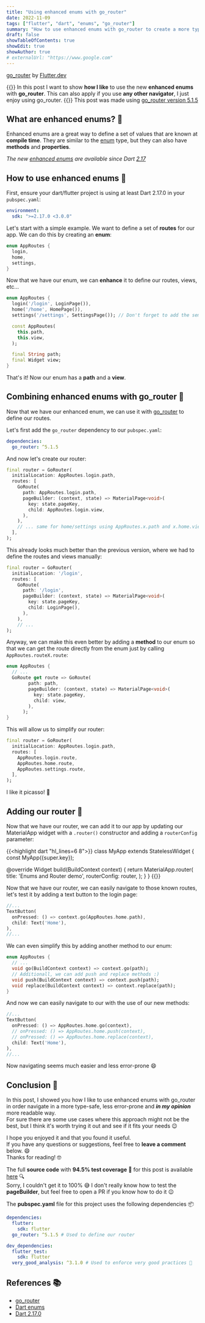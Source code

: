 ```yaml
---
title: "Using enhanced enums with go_router"
date: 2022-11-09
tags: ["flutter", "dart", "enums", "go_router"]
summary: "How to use enhanced enums with go_router to create a more type-safe navigation system."
draft: false
showTableOfContents: true
showEdit: true
showAuthor: true
# externalUrl: "https://www.google.com"
---
```


[go_router](https://pub.dev/packages/go_router) by [Flutter.dev](https://pub.dev/publishers/flutter.dev/packages)

{{<lead>}}
In this post I want to show **how I like** to use the new **enhanced enums** with **go_router**. This can also apply if you use **any other navigator**, I just enjoy using go_router.
{{</lead>}}
This post was made using [go_router version 5.1.5](https://pub.dev/packages/go_router/versions/5.1.5)

## What are enhanced enums? :thinking:

Enhanced enums are a great way to define a set of values that are known at **compile time**. They are similar to the [enum](https://dart.dev/guides/language/language-tour#enumerated-types) type, but they can also have **methods** and **properties**.

_The new [enhanced enums](https://dart.dev/guides/language/language-tour#declaring-enhanced-enums) are available since Dart [2.17](https://dart.dev/guides/language/evolution#dart-217)_

## How to use enhanced enums :dart:

First, ensure your dart/flutter project is using at least Dart 2.17.0 in your `pubspec.yaml`:

```yml
environment:
  sdk: ">=2.17.0 <3.0.0"
```

Let's start with a simple example. We want to define a set of **routes** for our app. We can do this by creating an **enum**:

```dart
enum AppRoutes {
  login,
  home,
  settings,
}
```

Now that we have our enum, we can **enhance** it to define our routes, views, etc...

```dart
enum AppRoutes {
  login('/login', LoginPage()),
  home('/home', HomePage()),
  settings('/settings', SettingsPage()); // Don't forget to add the semicolon here :)

  const AppRoutes(
	this.path,
	this.view,
  );

  final String path;
  final Widget view;
}
```

That's it! Now our enum has a **path** and a **view**.

## Combining enhanced enums with go_router :rocket:

Now that we have our enhanced enum, we can use it with [go_router](https://pub.dev/packages/go_router) to define our routes.

Let's first add the `go_router` dependency to our `pubspec.yaml`:

```yml
dependencies:
  go_router: ^5.1.5
```

And now let's create our router:

```dart
final router = GoRouter(
  initialLocation: AppRoutes.login.path,
  routes: [
    GoRoute(
      path: AppRoutes.login.path,
      pageBuilder: (context, state) => MaterialPage<void>(
        key: state.pageKey,
        child: AppRoutes.login.view,
      ),
    ),
	// ... same for home/settings using AppRoutes.x.path and x.home.view
  ],
);
```

This already looks much better than the previous version, where we had to define the routes and views manually:

```dart
final router = GoRouter(
  initialLocation: '/login',
  routes: [
	GoRoute(
	  path: '/login',
	  pageBuilder: (context, state) => MaterialPage<void>(
		key: state.pageKey,
		child: LoginPage(),
	  ),
	),
	// ...
);
```

Anyway, we can make this even better by adding a **method** to our enum so that we can get the route directly from the enum just by calling `AppRoutes.routeX.route`:

```dart
enum AppRoutes {
  // ...
  GoRoute get route => GoRoute(
        path: path,
        pageBuilder: (context, state) => MaterialPage<void>(
          key: state.pageKey,
          child: view,
        ),
      );
}
```

This will allow us to simplify our router:

```dart
final router = GoRouter(
  initialLocation: AppRoutes.login.path,
  routes: [
	AppRoutes.login.route,
	AppRoutes.home.route,
	AppRoutes.settings.route,
  ],
);
```

I like it picasso! :art:

## Adding our router :construction:

Now that we have our router, we can add it to our app by updating our MaterialApp widget with a `.router()` constructor and adding a `routerConfig` parameter:

{{<highlight dart "hl_lines=6 8">}}
class MyApp extends StatelessWidget {
  const MyApp({super.key});

  @override
  Widget build(BuildContext context) {
    return MaterialApp.router(
      title: 'Enums and Router demo',
      routerConfig: router,
    );
  }
}
{{</highlight>}}

Now that we have our router, we can easily navigate to those known routes, let's test it by adding a text button to the login page:

```dart
//...
TextButton(
  onPressed: () => context.go(AppRoutes.home.path),
  child: Text('Home'),
),
//...
```

We can even simplify this by adding another method to our enum:

```dart
enum AppRoutes {
  // ...
  void go(BuildContext context) => context.go(path);
  // Additionall, we can add push and replace methods :)
  void push(BuildContext context) => context.push(path);
  void replace(BuildContext context) => context.replace(path);
}
```

And now we can easily navigate to our with the use of our new methods:

```dart
//...
TextButton(
  onPressed: () => AppRoutes.home.go(context),
  // onPressed: () => AppRoutes.home.push(context),
  // onPressed: () => AppRoutes.home.replace(context),
  child: Text('Home'),
),
//...
```

Now navigating seems much easier and less error-prone :smile:

## Conclusion :memo:

In this post, I showed you how I like to use enhanced enums with go_router in order navigate in a more type-safe, less error-prone and _**in my opinion**_ more readable way.<br>
For sure there are some use cases where this approach might not be the best, but I think it's worth trying it out and see if it fits your needs :wink:

I hope you enjoyed it and that you found it useful.<br>
If you have any questions or suggestions, feel free to **leave a comment** below. :smile:<br>
Thanks for reading! :nerd_face:

The full **source code** with **94.5% test coverage** :test_tube: for this post is available [here](https://github.com/cgutierr-zgz/enhanced_enums_and_go_router) :mag:<br>
Sorry, I couldn't get it to 100% :sweat_smile: I don't really know how to test the **pageBuilder**, but feel free to open a PR if you know how to do it :wink:

The **pubspec.yaml** file for this project uses the following dependencies :package:

```yaml
dependencies:
  flutter:
    sdk: flutter
  go_router: ^5.1.5 # Used to define our router

dev_dependencies:
  flutter_test:
    sdk: flutter
  very_good_analysis: ^3.1.0 # Used to enforce very good practices 🦄
```

## References :books:

- [go_router](https://pub.dev/packages/go_router)
- [Dart enums](https://dart.dev/guides/language/language-tour#enumerated-types)
- [Dart 2.17.0](https://dart.dev/guides/language/evolution#dart-217)
